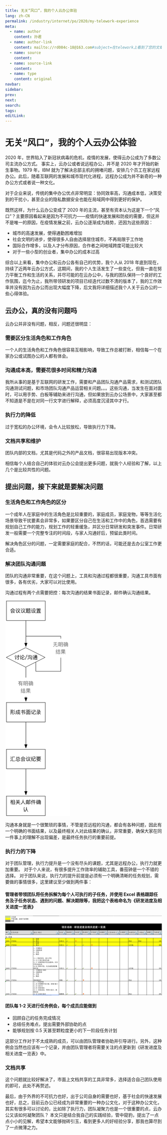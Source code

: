 ```yaml
---
title: 无关“风口”，我的个人云办公体验
lang: zh-CN
permalink: /industry/internet/po/2020/my-telework-experience
meta:
  - name: author
    content: 孙君
  - name: author-link
    content: mailto://rd084c-18@163.com#subject=在telework上看到了您的文章
  - name: source
    content: 
  - name: source-link
    content: 
  - name: type
    content: original
navbar:
sidebar:
prev:
next:
search:
tags:
editLink:
---
```


# 无关“风口”，我的个人云办公体验

2020 年，世界陷入了新冠状病毒的危机，疫情的发展，使得云办公成为了多数公司主流办公方式。
事实上，云办公或者说远程办公，并不是 2020 年才开始的新生事物。1979 年，IBM 就为了解决总部主机的拥堵问题，安排几个员工在家远程办公。此后，随着互联网的发展和城市现代化进程，远程办公成为并不新奇的一种办公方式或者说一种文化。

对于企业来说，传统的集中办公优点非常明显：协同效率高，沟通成本低，决策受到的干扰小，甚至企业的隐私数据安全也能在局域网中得到更好的保护。

既然这样，为什么云办公变成了 2020 年的主流，甚至有资本认为这是下一个“风口”？主要原因看起来是因为不可抗力——疫情的快速发展和防疫的需要，但这并不是唯一的原因，在疫情发展之前，云办公逐渐成为趋势，还因为这些原因：

- 城市的高速发展，使得通勤困难增加
- 社会文明的进步，使得很多人自由选择居住城市，不再局限于工作地
- 国际合作增多，以及人才分布原因，合作者之间地域跨度可能比较大
- 对于一些小型的创业者，集中办公的成本过高

综合以上来看，集中办公和云办公各有自己的优势，我个人从 2018 年底到现在，持续了近两年云办公方式，这期间，我的个人生活发生了一些变化，但我一直在努力平衡工作和生活的关系，并尽可能的在云办公中，与我的团队保持一个良好的工作氛围，迄今为止，我所带领研发的项目已经迭代过数不清的版本了，我的工作效率并没有因为云办公而出现大幅度下降，后文我将详细描述我个人关于云办公的一些心得体验。

## 云办公，真的没有问题吗

云办公并非没有问题，相反，问题还很明显：

### 需要区分生活角色和工作角色

一个人的生活角色和工作角色很容易互相影响，导致工作总被打断，相信每一个在家办公或试图办公的人都有体会。

### 沟通成本高，需要花很多时间和精力沟通

我所从事的是基于互联网的研发工作，需要和产品团队沟通产品需求，和测试团队沟通测试问题，和市场团队沟通产品运营相关问题。。。这些沟通，当发生在面对面时，可以用手势、白板等辅助来进行沟通，但如果放到云办公场景中，大家甚至都不知道是不是在对同一行文字进行解释，必须高度沉浸其中才行。

### 执行力的降低

过于宽松的办公环境，会令人比较放松，导致执行力下降。

### 文档共享和维护

团队内部的文档，尤其是代码之外的产品文档，很容易出现版本冲突。

相信每个人结合自己的体验对云办公会提出更多问题，就我个人经验和了解，以上几个是比较共性的问题。

## 提出问题，接下来就是要解决问题

### 生活角色和工作角色的区分

一个成年人在家庭中的生活角色是比较重要的，家庭成员，家庭宠物，等等生活化场景导致干扰要素会非常多，如果要区分自己在生活和工作中的角色，首选需要有规划自己工作的能力，规划工作的轻重缓急，并区分日常研发和突发事件。日常研发一般需要一个完整专注的时间段，与家人沟通好后，预留此类时间。

解决角色区分的问题，一定需要家庭的配合，不然的话，可能还是去办公室工作更合适。

### 解决团队沟通问题

团队的沟通非常重要，在这个问题上，工具和沟通过程都很重要，沟通工具市面有很多，各有优劣，大家可以对比使用。

沟通过程有两个点需要把控：每次沟通的结果书面记录，邮件确认沟通结果。

![Comuticate-progressing](./tc.04.01.03.001/1.png)

沟通本身就是一个很繁琐的事情，不管是否远程的沟通，都会有各种问题，因此有一个明确的书面结果，以及最终相关人对此结果的确认，非常重要，确保大家在同一件事上的理解不出现偏差，是最终任务执行的重要前提。

### 执行力的下降

对于团队管理，执行力提升是一个没有尽头的课题，尤其是远程办公，执行力就更加重要。
对于个人来说，有很多提升工作效率的辅助工具，番茄钟是一个不错的选择。
对于团队来说，执行力的提升前提是必须有一个明确清晰的任务规划，需要做的事情很多，这里建议至少做到两件事：

#### 管理者带领团队将任务拆解为每个人可执行的子任务，并使用 Excel 表格跟踪任务及子任务状态、遇到的问题、解决期限等，我把这个表格命名为《研发进度及相关进度一览表》

![progressing](./tc.04.01.03.001/2.png)

#### 团队每 1-2 天进行任务例会，每个成员应能做到

- 回顾自己的任务完成情况
- 总结任务难点，提出需要外部协助的点
- 能够规划按 0.5 天甚至颗粒度更小的下一阶段任务计划

这部分工作对于不太成熟的成员，可以由团队管理者协助并引导进行。另外，这种例会当然也应该有一个记录，并由团队管理者将需要关注的点更新到《研发进度及相关进度一览表》中。

### 文档共享

这个问题就比较好解决了，市面上文档共享的工具非常多，选择适合自己团队使用的即可，此处不再赘述。

最后，由于外界的不可抗力也好，出于公司自身的需要也好，基于社会的快速发展也好，总之，目前云办公已经成为非常重要的一种办公文化，对于这种办公文化，其实有很多可以讨论的，比如除了执行力，团队凝聚力也是一个很重要的点，云办公又该如何凝聚团队？
本文只是结合我自己的实践经验，管中窥豹，提出了一点点小小的见解，希望本文能够抛砖引玉，看到更多人的好经验分享，那我也算尽到了一点微薄之力。
